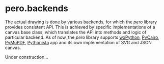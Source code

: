 # pero.backends

The actual drawing is done by various backends, for which the *pero* library provides consistent API. This is achieved
by specific implementations of a canvas base class, which translates the API into methods and logic of particular
backend. As of now, the *pero* library supports [wxPython](https://pypi.org/project/wxPython/),
[PyCairo](https://pypi.org/project/pycairo/), [PyMuPDF](https://pypi.org/project/PyMuPDF/),
[Pythonista](http://omz-software.com/pythonista/) app and its own implementation of SVG and JSON canvas.

Under construction...